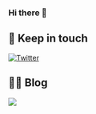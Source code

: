 ### Hi there 👋

<!--
**IvanAGRO/IvanAGRO** is a ✨ _special_ ✨ repository because its `README.md` (this file) appears on your GitHub profile.

Here are some ideas to get you started:

- 🔭 I’m currently working on ...
- 🌱 I’m currently learning ...
- 👯 I’m looking to collaborate on ...
- 🤔 I’m looking for help with ...
- 💬 Ask me about ...
- 📫 How to reach me: ...
- 😄 Pronouns: ...
- ⚡ Fun fact: ...
-->


## 👋 Keep in touch

[![Twitter](https://img.shields.io/badge/Twitter-1DA1F2?style=for-the-badge&logo=twitter&logoColor=white)]()


## 👨‍💻 Blog
<!--
Besides writing code, I like to write articles about things that I find interesting. You can read the articles at **[charly3pins.dev](https://charly3pins.dev)**
-->
<!--Latest posts:
- **[Go project layout with Clean architectures and DDD](https://charly3pins.dev/blog/go-project-layout-with-clean-architecures-and-ddd/)** (14 months ago)
-->


![](https://media.giphy.com/media/d5mI2F3MxCTJu/giphy.gif)
